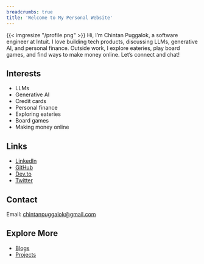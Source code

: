 ```yaml
---
breadcrumbs: true
title: 'Welcome to My Personal Website'
---
```

{{< imgresize "/profile.png" >}}
Hi, I’m Chintan Puggalok, a software engineer at Intuit. I love building tech products, discussing LLMs, generative AI, and personal finance. Outside work, I explore eateries, play board games, and find ways to make money online. Let’s connect and chat!

## Interests

- LLMs
- Generative AI
- Credit cards
- Personal finance
- Exploring eateries
- Board games
- Making money online

## Links

- [LinkedIn](https://www.linkedin.com/in/chintanpuggalok/)
- [GitHub](https://github.com/chintanpuggalok)
- [Dev.to](https://dev.to/chintanpuggalok)
- [Twitter](https://x.com/chintanpuggalok)

## Contact

Email: [chintanpuggalok@gmail.com](mailto:chintanpuggalok@gmail.com)

## Explore More

- [Blogs](/blogs)
- [Projects](/projects)
